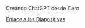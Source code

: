 Creando ChatGPT desde Cero

[Enlace a las Diapositivas](https://www.canva.com/design/DAGyYbms2Vw/v0dCyDvqLMcWcj27dq2NAQ/edit?utm_content=DAGyYbms2Vw&utm_campaign=designshare&utm_medium=link2&utm_source=sharebutton)
